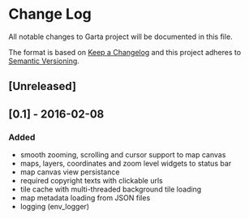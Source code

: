 # Change Log
All notable changes to Garta project will be documented in this file.

The format is based on [Keep a Changelog](http://keepachangelog.com/) 
and this project adheres to [Semantic Versioning](http://semver.org/).

## [Unreleased]

## [0.1] - 2016-02-08
### Added
- smooth zooming, scrolling and cursor support to map canvas
- maps, layers, coordinates and zoom level widgets to status bar
- map canvas view persistance
- required copyright texts with clickable urls
- tile cache with multi-threaded background tile loading
- map metadata loading from JSON files
- logging (env_logger)

